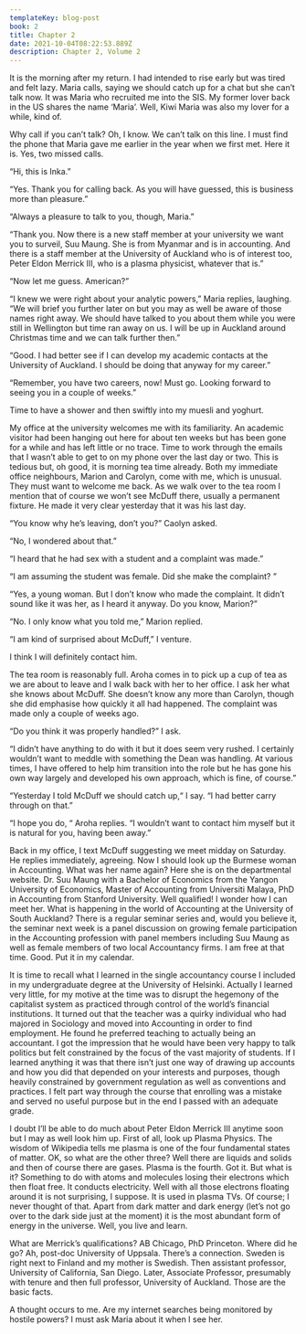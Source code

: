 ```yaml
---
templateKey: blog-post
book: 2
title: Chapter 2
date: 2021-10-04T08:22:53.889Z
description: Chapter 2, Volume 2
---
```

It is the morning after my return. I had intended to rise early but was tired and felt lazy. Maria
calls, saying we should catch up for a chat but she can’t talk now. It was Maria who recruited
me into the SIS. My former lover back in the US shares the name ‘Maria’. Well, Kiwi Maria was
also my lover for a while, kind of.


Why call if you can’t talk? Oh, I know. We can’t talk on this line. I must find the phone that Maria
gave me earlier in the year when we first met. Here it is. Yes, two missed calls.


“Hi, this is Inka.”


“Yes. Thank you for calling back. As you will have guessed, this is business more than
pleasure.”


“Always a pleasure to talk to you, though, Maria.”


“Thank you. Now there is a new staff member at your university we want you to surveil, Suu
Maung. She is from Myanmar and is in accounting. And there is a staff member at the University
of Auckland who is of interest too, Peter Eldon Merrick III, who is a plasma physicist, whatever
that is.”


“Now let me guess. American?”


“I knew we were right about your analytic powers,” Maria replies, laughing. “We will brief you
further later on but you may as well be aware of those names right away. We should have talked
to you about them while you were still in Wellington but time ran away on us. I will be up in
Auckland around Christmas time and we can talk further then.”


“Good. I had better see if I can develop my academic contacts at the University of Auckland. I
should be doing that anyway for my career.”


“Remember, you have two careers, now! Must go. Looking forward to seeing you in a couple of
weeks.”


Time to have a shower and then swiftly into my muesli and yoghurt.


My office at the university welcomes me with its familiarity. An academic visitor had been
hanging out here for about ten weeks but has been gone for a while and has left little or no
trace. Time to work through the emails that I wasn’t able to get to on my phone over the last day
or two. This is tedious but, oh good, it is morning tea time already. Both my immediate office
neighbours, Marion and Carolyn, come with me, which is unusual. They must want to welcome
me back. As we walk over to the tea room I mention that of course we won’t see McDuff there,
usually a permanent fixture. He made it very clear yesterday that it was his last day.


“You know why he’s leaving, don’t you?” Caolyn asked.


“No, I wondered about that.”


“I heard that he had sex with a student and a complaint was made.”


“I am assuming the student was female. Did she make the complaint? ”


“Yes, a young woman. But I don’t know who made the complaint. It didn’t sound like it was her,
as I heard it anyway. Do you know, Marion?”


“No. I only know what you told me,” Marion replied.


“I am kind of surprised about McDuff,” I venture.


I think I will definitely contact him.


The tea room is reasonably full. Aroha comes in to pick up a cup of tea as we are about to leave
and I walk back with her to her office. I ask her what she knows about McDuff. She doesn’t
know any more than Carolyn, though she did emphasise how quickly it all had happened. The
complaint was made only a couple of weeks ago.


“Do you think it was properly handled?” I ask.


“I didn’t have anything to do with it but it does seem very rushed. I certainly wouldn’t want to
meddle with something the Dean was handling. At various times, I have offered to help him
transition into the role but he has gone his own way largely and developed his own approach,
which is fine, of course.”


“Yesterday I told McDuff we should catch up,“ I say. “I had better carry through on that.”


“I hope you do, “ Aroha replies. “I wouldn’t want to contact him myself but it is natural for you,
having been away.”


Back in my office, I text McDuff suggesting we meet midday on Saturday. He replies
immediately, agreeing. Now I should look up the Burmese woman in Accounting. What was her
name again? Here she is on the departmental website. Dr. Suu Maung with a Bachelor of
Economics from the Yangon University of Economics, Master of Accounting from Universiti
Malaya, PhD in Accounting from Stanford University. Well qualified! I wonder how I can meet
her. What is happening in the world of Accounting at the University of South Auckland? There is
a regular seminar series and, would you believe it, the seminar next week is a panel discussion
on growing female participation in the Accounting profession with panel members including Suu
Maung as well as female members of two local Accountancy firms. I am free at that time. Good.
Put it in my calendar.


It is time to recall what I learned in the single accountancy course I included in my
undergraduate degree at the University of Helsinki. Actually I learned very little, for my motive at
the time was to disrupt the hegemony of the capitalist system as practiced through control of the
world’s financial institutions. It turned out that the teacher was a quirky individual who had
majored in Sociology and moved into Accounting in order to find employment. He found he
preferred teaching to actually being an accountant. I got the impression that he would have
been very happy to talk politics but felt constrained by the focus of the vast majority of students.
If I learned anything it was that there isn’t just one way of drawing up accounts and how you did
that depended on your interests and purposes, though heavily constrained by government
regulation as well as conventions and practices. I felt part way through the course that enrolling
was a mistake and served no useful purpose but in the end I passed with an adequate grade.


I doubt I’ll be able to do much about Peter Eldon Merrick III anytime soon but I may as well look
him up. First of all, look up Plasma Physics. The wisdom of Wikipedia tells me plasma is one of
the four fundamental states of matter. OK, so what are the other three? Well there are liquids
and solids and then of course there are gases. Plasma is the fourth. Got it. But what is it?
Something to do with atoms and molecules losing their electrons which then float free. It
conducts electricity. Well with all those electrons floating around it is not surprising, I suppose. It
is used in plasma TVs. Of course; I never thought of that. Apart from dark matter and dark
energy (let’s not go over to the dark side just at the moment) it is the most abundant form of
energy in the universe. Well, you live and learn.


What are Merrick’s qualifications? AB Chicago, PhD Princeton. Where did he go? Ah, post-doc
University of Uppsala. There’s a connection. Sweden is right next to Finland and my mother is
Swedish. Then assistant professor, University of California, San Diego. Later, Associate
Professor, presumably with tenure and then full professor, University of Auckland. Those are the
basic facts.


A thought occurs to me. Are my internet searches being monitored by hostile powers? I must
ask Maria about it when I see her.